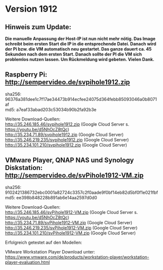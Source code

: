 # Version 1912
## Hinweis zum Update:
<b>Die manuelle Anpassung der Host-IP ist nun nicht mehr nötig. Das Image schreibt beim ersten Start die IP in die entsprechende Datei. Danach wird der Pi bzw. die VM automatisch neu gestartet. Das ganze dauert ca. 45 Sekunden nach dem ersten Start. Danach sollte der PI die VM sich problemlos nutzen lassen. Um Rückmeldung wird gebeten. Vielen Dank.</b>

## Raspberry Pi: http://sempervideo.de/svpihole1912.zip

sha256: 96376a381dee1c7f17ae34473b914ecfee24075d364febb85093046a0b8071af<br>
md5: a7eaf33abad203c53034b90b2fa92b3e

Weitere Download-Quellen:<br>
http://35.246.185.46/svpihole1912.zip (Google Cloud Server s. https://youtu.be/d5NhOcZ8tQc)<br>
http://35.234.71.89/svpihole1912.zip (Google Cloud Server)<br>
http://35.246.219.235/svpihole1912.zip (Google Cloud Server)<br>
http://35.234.101.210/svpihole1912.zip (Google Cloud Server)

## VMware Player, QNAP NAS und Synology Diskstation: http://sempervideo.de/svPihole1912-VM.zip

sha256: 9102421386732ebc0001a82724c3357c2f0aade9f0bf14eb82d5bf0f1e021fbf<br>
md5:  ee398b848228b891ab6e14aa2597d0d0<br>

Weitere Download-Quellen:<br>
http://35.246.185.46/svPihole1912-VM.zip (Google Cloud Server s. https://youtu.be/d5NhOcZ8tQc)<br>
http://35.234.71.89/svPihole1912-VM.zip (Google Cloud Server)<br>
http://35.246.219.235/svPihole1912-VM.zip (Google Cloud Server)<br>
http://35.234.101.210/svPihole1912-VM.zip (Google Cloud Server)

Erfolgreich getestet auf den Modellen: 

VMware Workstation Player Download unter: https://www.vmware.com/de/products/workstation-player/workstation-player-evaluation.html

